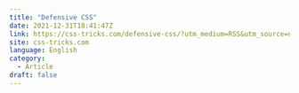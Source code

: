 ```yaml
---
title: "Defensive CSS"
date: 2021-12-31T18:41:47Z
link: https://css-tricks.com/defensive-css/?utm_medium=RSS&utm_source=news.12bit.vn
site: css-tricks.com
language: English
category:
  - Article
draft: false
---
```

